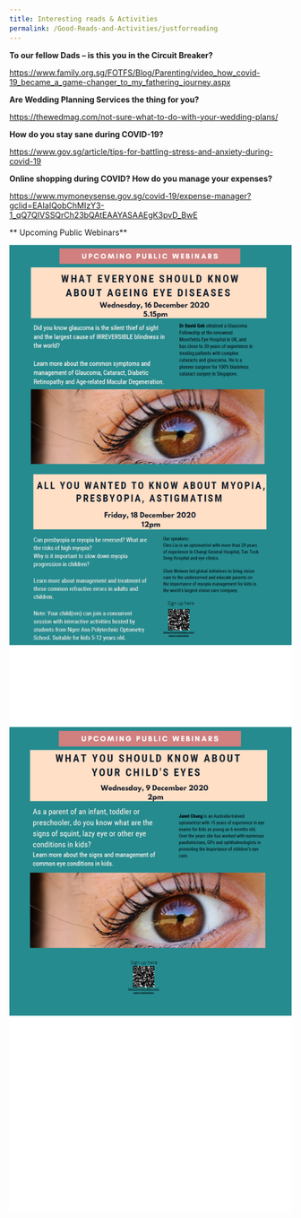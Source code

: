 ```yaml
---
title: Interesting reads & Activities
permalink: /Good-Reads-and-Activities/justforreading
---
```

**To our fellow Dads – is this you in the Circuit Breaker?**

https://www.family.org.sg/FOTFS/Blog/Parenting/video_how_covid-19_became_a_game-changer_to_my_fathering_journey.aspx

**Are Wedding Planning Services the thing for you?**

https://thewedmag.com/not-sure-what-to-do-with-your-wedding-plans/

**How do you stay sane during COVID-19?**

https://www.gov.sg/article/tips-for-battling-stress-and-anxiety-during-covid-19

**Online shopping during COVID? How do you manage your expenses?**

https://www.mymoneysense.gov.sg/covid-19/expense-manager?gclid=EAIaIQobChMIzY3-1_qQ7QIVSSQrCh23bQAtEAAYASAAEgK3pvD_BwE

** Upcoming Public Webinars**

![](/images/eyecare3.png)
![](/images/eyecare4.png)